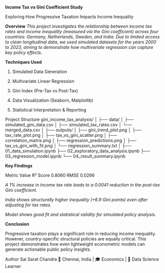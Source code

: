 **Income Tax vs Gini Coefficient Study**

Exploring How Progressive Taxation Impacts Income Inequality

**Overview**
*This project investigates the relationship between income tax rates and income inequality (measured via the Gini coefficient) across four countries: Germany, Netherlands, Sweden, and India.*
*Due to limited access to clean longitudinal data, we used simulated datasets for the years 2000 to 2023, aiming to demonstrate how multivariate regression can capture key policy effects.*

**Techniques Used**

1. Simulated Data Generation

2. Multivariate Linear Regression

3. Gini Index (Pre-Tax vs Post-Tax)

4. Data Visualization (Seaborn, Matplotlib)

5. Statistical Interpretation & Reporting

Project Structure
gini_income_tax_analysis/
│
├── data/
│   ├── simulated_gini_data.csv
│   ├── simulated_tax_rates.csv
│   └── merged_data.csv
│
├── outputs/
│   ├── gini_trend_plot.png
│   ├── tax_rate_plot.png
│   ├── tax_vs_gini_scatter.png
│   ├── correlation_matrix.png
│   ├── regression_predictions.png
│   ├── tax_vs_gini_with_fit.png
│   └── regression_summary.txt
│
├── 01_data_simulation.ipynb
├── 02_exploratory_data_analysis.ipynb
├── 03_regression_model.ipynb
└── 04_result_summary.ipynb


**Key Findings**

Metric	Value
R² Score	0.8060
RMSE	0.0266

*A 1% increase in income tax rate leads to a 0.0041 reduction in the post-tax Gini coefficient.*

*India shows structurally higher inequality (+6.9 Gini points) even after adjusting for tax rates.*

*Model shows good fit and statistical validity for simulated policy analysis.*

**Conclusion**

Progressive taxation plays a significant role in reducing income inequality.
However, country-specific structural policies are equally critical.
This project demonstrates how even lightweight econometric models can generate actionable public policy insights.

Author
Sai Sarat Chandra
📍 Chennai, India | 🎓 Economics | 💼 Data Science Learner
